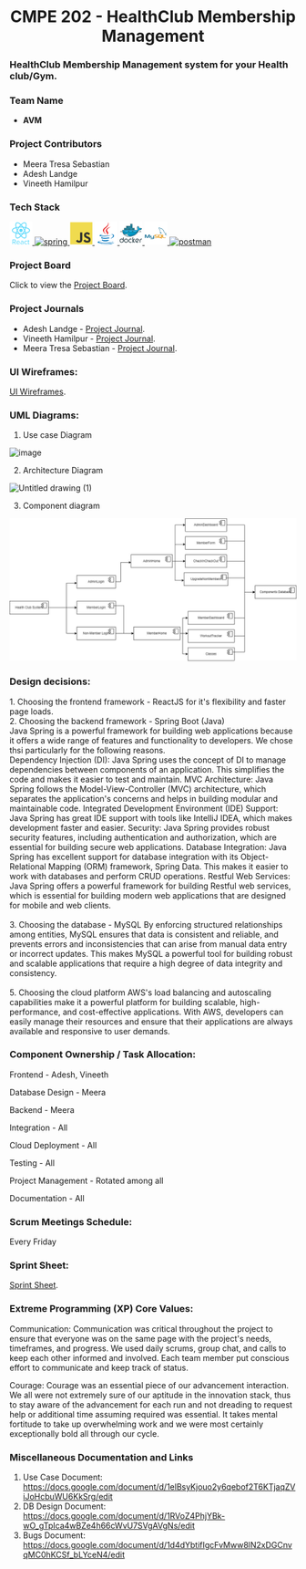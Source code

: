 <h1 align="center">CMPE 202 - HealthClub Membership Management</h1>
<h3>HealthClub Membership Management system for your Health club/Gym.</h3>

<h3>Team Name</h3>

- <b>AVM</b>

<h3>Project Contributors</h3>

- Meera Tresa Sebastian
- Adesh Landge
- Vineeth Hamilpur

<h3>Tech Stack</h3>

<a href="https://reactjs.org/" target="_blank" rel="noreferrer"> <img src="https://raw.githubusercontent.com/devicons/devicon/master/icons/react/react-original-wordmark.svg" alt="react" width="40" height="40"/> </a> <a href="https://spring.io/" target="_blank" rel="noreferrer"> <img src="https://www.vectorlogo.zone/logos/springio/springio-icon.svg" alt="spring" width="40" height="40"/> </a> <a href="https://developer.mozilla.org/en-US/docs/Web/JavaScript" target="_blank" rel="noreferrer"> <img src="https://raw.githubusercontent.com/devicons/devicon/master/icons/javascript/javascript-original.svg" alt="javascript" width="40" height="40"/> </a>  <a href="https://www.java.com" target="_blank" rel="noreferrer"> <img src="https://raw.githubusercontent.com/devicons/devicon/master/icons/java/java-original.svg" alt="java" width="40" height="40"/> <a href="https://www.docker.com/" target="_blank" rel="noreferrer"> <img src="https://raw.githubusercontent.com/devicons/devicon/master/icons/docker/docker-original-wordmark.svg" alt="docker" width="40" height="40"/> </a>  <a href="https://www.mysql.com/" target="_blank" rel="noreferrer"> <img src="https://raw.githubusercontent.com/devicons/devicon/master/icons/mysql/mysql-original-wordmark.svg" alt="mysql" width="40" height="40"/> </a>  <a href="https://postman.com" target="_blank" rel="noreferrer"> <img src="https://www.vectorlogo.zone/logos/getpostman/getpostman-icon.svg" alt="postman" width="40" height="40"/> </a>

<h3>Project Board</h3>

Click to view the [Project Board](https://github.com/orgs/gopinathsjsu/projects/69).

<h3>Project Journals</h3>

- Adesh Landge - [Project Journal](https://github.com/gopinathsjsu/team-project-avm/blob/main/Project%20Journals/Project%20Journal%20of%20Adesh.MD).
- Vineeth Hamilpur - [Project Journal](https://github.com/gopinathsjsu/team-project-avm/blob/main/Project%20Journals/Project%20Journal%20Of%20Vineeth.MD).
- Meera Tresa Sebastian - [Project Journal](https://github.com/gopinathsjsu/team-project-avm/blob/main/Project%20Journals/Project%20Journal%20Of%20Meera.MD).

<h3>UI Wireframes:</h3>
  
[UI Wireframes](https://github.com/gopinathsjsu/team-project-avm/tree/main/UI%20Wireframes).
  
<h3>UML Diagrams:</h3>

1. Use case Diagram

  ![image](https://github.com/gopinathsjsu/team-project-avm/assets/22830897/74584911-fc8b-4c88-9d07-ebd5677e3bc8)

2. Architecture Diagram

  ![Untitled drawing (1)](https://github.com/gopinathsjsu/team-project-avm/assets/22830897/f2674e23-634e-48c2-9165-3b22b77b16e5)


3. Component diagram

  ![Component Diagram](https://github.com/gopinathsjsu/team-project-avm/blob/main/Documentation/Component%20Diagram.jpeg)

  
  

<h3>Design decisions:</h3>
1. Choosing the frontend framework - ReactJS for it's flexibility and faster page loads.
 </br>
2. Choosing the backend framework - Spring Boot (Java)</br>
Java Spring is a powerful framework for building web applications because it offers a wide range of features and functionality to developers. We chose thsi particularly for the following reasons.
</br>
Dependency Injection (DI): Java Spring uses the concept of DI to manage dependencies between components of an application. This simplifies the code and makes it easier to test and maintain.
MVC Architecture: Java Spring follows the Model-View-Controller (MVC) architecture, which separates the application's concerns and helps in building modular and maintainable code.
Integrated Development Environment (IDE) Support: Java Spring has great IDE support with tools like IntelliJ IDEA, which makes development faster and easier.
Security: Java Spring provides robust security features, including authentication and authorization, which are essential for building secure web applications. 
Database Integration: Java Spring has excellent support for database integration with its Object-Relational Mapping (ORM) framework, Spring Data. This makes it easier to work with databases and perform CRUD operations.
Restful Web Services: Java Spring offers a powerful framework for building Restful web services, which is essential for building modern web applications that are designed for mobile and web clients.
</br>
</br>
3. Choosing the database - MySQL
By enforcing structured relationships among entities, MySQL ensures that data is consistent and reliable, and prevents errors and inconsistencies that can arise from manual data entry or incorrect updates. This makes MySQL a powerful tool for building robust and scalable applications that require a high degree of data integrity and consistency.
</br>
</br>
5. Choosing the cloud platform
AWS's load balancing and autoscaling capabilities make it a powerful platform for building scalable, high-performance, and cost-effective applications. With AWS, developers can easily manage their resources and ensure that their applications are always available and responsive to user demands.

<h3>Component Ownership / Task Allocation:</h3>
  Frontend - Adesh, Vineeth  
  
  Database Design - Meera
  
  Backend - Meera
  
  Integration - All
  
  Cloud Deployment - All
  
  Testing - All
  
  Project Management - Rotated among all
  
  Documentation - All 
  
  

<h3>Scrum Meetings Schedule:</h3>
Every Friday

<h3>Sprint Sheet:</h3>
  
[Sprint Sheet](https://docs.google.com/spreadsheets/d/1xLlccF00kpXQ1XLHmtTqcTU-2KicD5gy_fVLCXrP2NA/edit#gid=0).

<h3>Extreme Programming (XP) Core Values:</h3>

Communication: Communication was critical throughout the project to ensure that everyone was on the same page with the project's needs, timeframes, and progress. We used daily scrums, group chat, and calls to keep each other informed and involved. Each team member put conscious effort to communicate and keep track of status.

Courage: Courage was an essential piece of our advancement interaction. We all were not extremely sure of our aptitude in the innovation stack, thus to stay aware of the advancement for each run and not dreading to request help or additional time assuming required was essential. It takes mental fortitude to take up overwhelming work and we were most certainly exceptionally bold all through our cycle.

<h3>Miscellaneous Documentation and Links</h3>

1. Use Case Document: https://docs.google.com/document/d/1elBsyKjouo2y6qebof2T6KTjaqZViJoHcbuWU6KkSrg/edit
2. DB Design Document: https://docs.google.com/document/d/1RVoZ4PhjYBk-wO_gTpIca4wBZe4h66cWvU7SVgAVgNs/edit
3. Bugs Document: https://docs.google.com/document/d/1d4dYbtifIgcFvMww8lN2xDGCnvqMC0hKCSf_bLYceN4/edit

